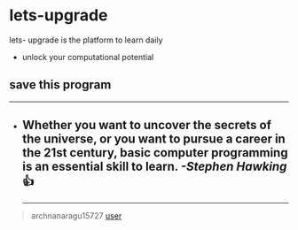 # lets-upgrade
lets- upgrade is the platform to learn daily
- unlock your computational potential
## save this program
---


* **Whether you want to uncover the secrets of the universe, or you want to pursue a career in the 21st century, basic computer programming is an essential skill to learn.**
*-Stephen Hawking* 👍
  ---
  ---
  
> archnanaragu15727 [user](https://letsupgrade.in/user/archanaragu15727)
